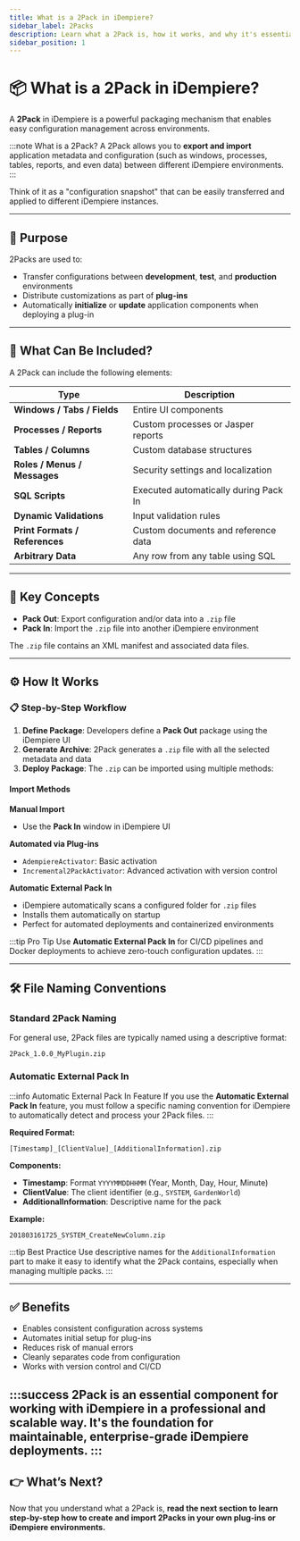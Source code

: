 ```yaml
---
title: What is a 2Pack in iDempiere?
sidebar_label: 2Packs
description: Learn what a 2Pack is, how it works, and why it's essential for configuration migration in iDempiere.
sidebar_position: 1
---
```


# 📦 What is a 2Pack in iDempiere?

A **2Pack** in iDempiere is a powerful packaging mechanism that enables easy configuration management across environments.

:::note What is a 2Pack?
A 2Pack allows you to **export and import** application metadata and configuration (such as windows, processes, tables, reports, and even data) between different iDempiere environments.
:::

Think of it as a "configuration snapshot" that can be easily transferred and applied to different iDempiere instances.

---

## 🎯 Purpose

2Packs are used to:

- Transfer configurations between **development**, **test**, and **production** environments
- Distribute customizations as part of **plug-ins**
- Automatically **initialize** or **update** application components when deploying a plug-in

---

## 🧩 What Can Be Included?

A 2Pack can include the following elements:

| Type                         | Description |
|------------------------------|-------------|
| **Windows / Tabs / Fields**  | Entire UI components |
| **Processes / Reports**      | Custom processes or Jasper reports |
| **Tables / Columns**         | Custom database structures |
| **Roles / Menus / Messages** | Security settings and localization |
| **SQL Scripts**              | Executed automatically during Pack In |
| **Dynamic Validations**      | Input validation rules |
| **Print Formats / References** | Custom documents and reference data |
| **Arbitrary Data**           | Any row from any table using SQL |

---

## 🔁 Key Concepts

- **Pack Out**: Export configuration and/or data into a `.zip` file
- **Pack In**: Import the `.zip` file into another iDempiere environment

The `.zip` file contains an XML manifest and associated data files.

---

## ⚙️ How It Works

### 📋 Step-by-Step Workflow

1. **Define Package**: Developers define a **Pack Out** package using the iDempiere UI
2. **Generate Archive**: 2Pack generates a `.zip` file with all the selected metadata and data
3. **Deploy Package**: The `.zip` can be imported using multiple methods:

#### Import Methods

**Manual Import**
- Use the **Pack In** window in iDempiere UI

**Automated via Plug-ins** 
- `AdempiereActivator`: Basic activation
- `Incremental2PackActivator`: Advanced activation with version control

**Automatic External Pack In**
- iDempiere automatically scans a configured folder for `.zip` files
- Installs them automatically on startup
- Perfect for automated deployments and containerized environments

:::tip Pro Tip
Use **Automatic External Pack In** for CI/CD pipelines and Docker deployments to achieve zero-touch configuration updates.
:::

---

## 🛠️ File Naming Conventions

### Standard 2Pack Naming

For general use, 2Pack files are typically named using a descriptive format:

```
2Pack_1.0.0_MyPlugin.zip
```

### Automatic External Pack In

:::info Automatic External Pack In Feature
If you use the **Automatic External Pack In** feature, you must follow a specific naming convention for iDempiere to automatically detect and process your 2Pack files.
:::

**Required Format:**
```
[Timestamp]_[ClientValue]_[AdditionalInformation].zip
```

**Components:**
- **Timestamp**: Format `YYYYMMDDHHMM` (Year, Month, Day, Hour, Minute)
- **ClientValue**: The client identifier (e.g., `SYSTEM`, `GardenWorld`)
- **AdditionalInformation**: Descriptive name for the pack

**Example:**
```
201803161725_SYSTEM_CreateNewColumn.zip
```

:::tip Best Practice
Use descriptive names for the `AdditionalInformation` part to make it easy to identify what the 2Pack contains, especially when managing multiple packs.
:::

---

## ✅ Benefits

- Enables consistent configuration across systems
- Automates initial setup for plug-ins
- Reduces risk of manual errors
- Cleanly separates code from configuration
- Works with version control and CI/CD

:::success
2Pack is an **essential component** for working with iDempiere in a professional and scalable way. It's the foundation for maintainable, enterprise-grade iDempiere deployments.
:::
---

## 👉 What’s Next?

Now that you understand what a 2Pack is, **read the next section to learn step-by-step how to create and import 2Packs in your own plug-ins or iDempiere environments.**